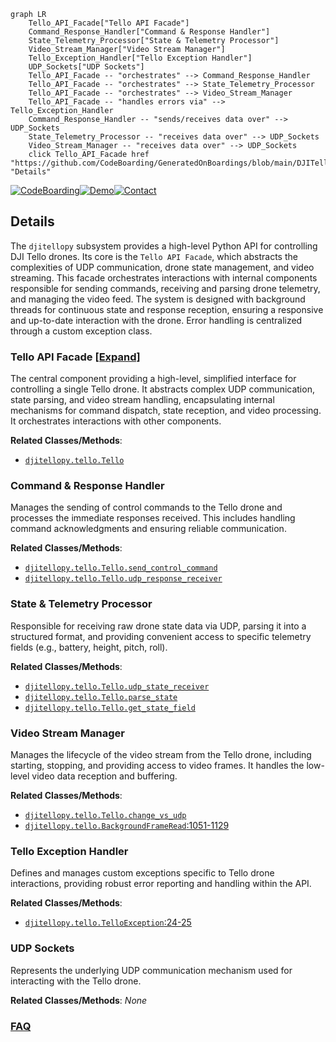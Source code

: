 ```mermaid
graph LR
    Tello_API_Facade["Tello API Facade"]
    Command_Response_Handler["Command & Response Handler"]
    State_Telemetry_Processor["State & Telemetry Processor"]
    Video_Stream_Manager["Video Stream Manager"]
    Tello_Exception_Handler["Tello Exception Handler"]
    UDP_Sockets["UDP Sockets"]
    Tello_API_Facade -- "orchestrates" --> Command_Response_Handler
    Tello_API_Facade -- "orchestrates" --> State_Telemetry_Processor
    Tello_API_Facade -- "orchestrates" --> Video_Stream_Manager
    Tello_API_Facade -- "handles errors via" --> Tello_Exception_Handler
    Command_Response_Handler -- "sends/receives data over" --> UDP_Sockets
    State_Telemetry_Processor -- "receives data over" --> UDP_Sockets
    Video_Stream_Manager -- "receives data over" --> UDP_Sockets
    click Tello_API_Facade href "https://github.com/CodeBoarding/GeneratedOnBoardings/blob/main/DJITelloPy/Tello_API_Facade.md" "Details"
```

[![CodeBoarding](https://img.shields.io/badge/Generated%20by-CodeBoarding-9cf?style=flat-square)](https://github.com/CodeBoarding/CodeBoarding)[![Demo](https://img.shields.io/badge/Try%20our-Demo-blue?style=flat-square)](https://www.codeboarding.org/demo)[![Contact](https://img.shields.io/badge/Contact%20us%20-%20contact@codeboarding.org-lightgrey?style=flat-square)](mailto:contact@codeboarding.org)

## Details

The `djitellopy` subsystem provides a high-level Python API for controlling DJI Tello drones. Its core is the `Tello API Facade`, which abstracts the complexities of UDP communication, drone state management, and video streaming. This facade orchestrates interactions with internal components responsible for sending commands, receiving and parsing drone telemetry, and managing the video feed. The system is designed with background threads for continuous state and response reception, ensuring a responsive and up-to-date interaction with the drone. Error handling is centralized through a custom exception class.

### Tello API Facade [[Expand]](./Tello_API_Facade.md)
The central component providing a high-level, simplified interface for controlling a single Tello drone. It abstracts complex UDP communication, state parsing, and video stream handling, encapsulating internal mechanisms for command dispatch, state reception, and video processing. It orchestrates interactions with other components.


**Related Classes/Methods**:

- <a href="https://github.com/damiafuentes/DJITelloPy/blob/master/djitellopy/tello.py" target="_blank" rel="noopener noreferrer">`djitellopy.tello.Tello`</a>


### Command & Response Handler
Manages the sending of control commands to the Tello drone and processes the immediate responses received. This includes handling command acknowledgments and ensuring reliable communication.


**Related Classes/Methods**:

- <a href="https://github.com/damiafuentes/DJITelloPy/blob/master/djitellopy/tello.py" target="_blank" rel="noopener noreferrer">`djitellopy.tello.Tello.send_control_command`</a>
- <a href="https://github.com/damiafuentes/DJITelloPy/blob/master/djitellopy/tello.py" target="_blank" rel="noopener noreferrer">`djitellopy.tello.Tello.udp_response_receiver`</a>


### State & Telemetry Processor
Responsible for receiving raw drone state data via UDP, parsing it into a structured format, and providing convenient access to specific telemetry fields (e.g., battery, height, pitch, roll).


**Related Classes/Methods**:

- <a href="https://github.com/damiafuentes/DJITelloPy/blob/master/djitellopy/tello.py" target="_blank" rel="noopener noreferrer">`djitellopy.tello.Tello.udp_state_receiver`</a>
- <a href="https://github.com/damiafuentes/DJITelloPy/blob/master/djitellopy/tello.py" target="_blank" rel="noopener noreferrer">`djitellopy.tello.Tello.parse_state`</a>
- <a href="https://github.com/damiafuentes/DJITelloPy/blob/master/djitellopy/tello.py" target="_blank" rel="noopener noreferrer">`djitellopy.tello.Tello.get_state_field`</a>


### Video Stream Manager
Manages the lifecycle of the video stream from the Tello drone, including starting, stopping, and providing access to video frames. It handles the low-level video data reception and buffering.


**Related Classes/Methods**:

- <a href="https://github.com/damiafuentes/DJITelloPy/blob/master/djitellopy/tello.py" target="_blank" rel="noopener noreferrer">`djitellopy.tello.Tello.change_vs_udp`</a>
- <a href="https://github.com/damiafuentes/DJITelloPy/blob/master/djitellopy/tello.py#L1051-L1129" target="_blank" rel="noopener noreferrer">`djitellopy.tello.BackgroundFrameRead`:1051-1129</a>


### Tello Exception Handler
Defines and manages custom exceptions specific to Tello drone interactions, providing robust error reporting and handling within the API.


**Related Classes/Methods**:

- <a href="https://github.com/damiafuentes/DJITelloPy/blob/master/djitellopy/tello.py#L24-L25" target="_blank" rel="noopener noreferrer">`djitellopy.tello.TelloException`:24-25</a>


### UDP Sockets
Represents the underlying UDP communication mechanism used for interacting with the Tello drone.


**Related Classes/Methods**: _None_



### [FAQ](https://github.com/CodeBoarding/GeneratedOnBoardings/tree/main?tab=readme-ov-file#faq)